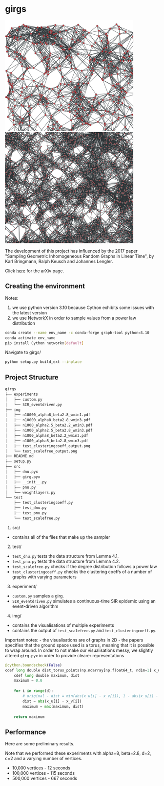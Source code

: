 # girgs

![Model](https://github.com/viethan/girgs/blob/main/img/for_readme/image0.png)
![Model](https://github.com/viethan/girgs/blob/main/img/for_readme/image1.png)

The development of this project has influenced by the 2017 paper "Sampling Geometric Inhomogeneous Random Graphs in Linear Time", by Karl Bringmann, Ralph Keusch and Johannes Lengler.

Click [here](https://arxiv.org/abs/1511.00576) for the arXiv page.

## Creating the environment

Notes:
  1. we use python version 3.10 because Cython exhibits some issues with the latest version
  2. we use NetworkX in order to sample values from a power law distribution

```bash
conda create --name env_name -c conda-forge graph-tool python=3.10
conda activate env_name
pip install Cython networkx[default]
```

Navigate to girgs/

```bash
python setup.py build_ext --inplace
```

## Project Structure

```bash
girgs
├── experiments
│   ├── custom.py
│   └── SIR_eventdriven.py
├── img
│   ├── n10000_alpha8_beta2.8_wmin1.pdf
│   ├── n10000_alpha8_beta2.8_wmin3.pdf
│   ├── n1000_alpha2.5_beta2.2_wmin3.pdf
│   ├── n1000_alpha2.5_beta2.8_wmin3.pdf
│   ├── n1000_alpha8_beta2.2_wmin3.pdf
│   ├── n1000_alpha8_beta2.8_wmin3.pdf
│   ├── test_clusteringcoeff_output.png
│   └── test_scalefree_output.png
├── README.md
├── setup.py
├── src
│   ├── dnu.pyx
│   ├── girg.pyx
│   ├── __init__.py
│   ├── pnu.py
│   └── weightlayers.py
└── test
    ├── test_clusteringcoeff.py
    ├── test_dnu.py
    ├── test_pnu.py
    └── test_scalefree.py
 ```
 
1. src/

  - contains all of the files that make up the sampler

2. test/

  - `test_dnu.py` tests the data structure from Lemma 4.1.
  - `test_pnu.py` tests the data structure from Lemma 4.2.
  - `test_scalefree.py` checks if the degree distribution follows a power law
  - `test_clusteringcoeff.py` checks the clustering coeffs of a number of graphs with varying parameters

3. experiment/

  - `custom.py` samples a girg.
  - `SIR_eventdriven.py` simulates a continuous-time SIR epidemic using an event-driven algorithm

 4. img/

  - contains the visualisations of multiple experiments
  - contains the output of `test_scalefree.py` and `test_clusteringcoeff.py`.

  Important notes:
    - the visualisations are of graphs in 2D
    - the papers specifies that the ground space used is a torus, meaning that it is possible to wrap around. In order to not make our visualisations messy, we slightly altered `girg.pyx` in order to provide clearer representations

```python
@cython.boundscheck(False)
cdef long double dist_torus_points(np.ndarray[np.float64_t, ndim=1] x_u, np.ndarray[np.float64_t, ndim=1] x_v, int d):
    cdef long double maximum, dist
    maximum = 0.0

    for i in range(d):
        # original - dist = min(abs(x_u[i] - x_v[i]), 1 - abs(x_u[i] - x_v[i]))
        dist = abs(x_u[i] - x_v[i])
        maximum = max(maximum, dist)

    return maximum
```
 

## Performance 

Here are some preliminary results. 

Note that we performed these experiments with alpha=8, beta=2.8, d=2, c=2 and a varying number of vertices.

* 10,000 vertices - 12 seconds
* 100,000 vertices - 115 seconds
* 500,000 vertices - 667 seconds
